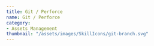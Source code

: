 ```yaml
---
title: Git / Perforce
name: Git / Perforce
category:
- Assets Management
thumbnail: "/assets/images/SkillIcons/git-branch.svg"
---
```


